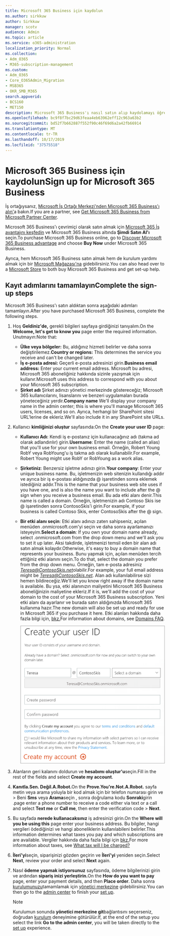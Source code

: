 ```yaml
---
title: Microsoft 365 Business için kaydolun
ms.author: sirkkuw
author: Sirkkuw
manager: scotv
audience: Admin
ms.topic: article
ms.service: o365-administration
localization_priority: Normal
ms.collection:
- Adm_O365
- M365-subscription-management
ms.custom:
- Adm_O365
- Core_O365Admin_Migration
- MSB365
- OKR_SMB_M365
search.appverid:
- BCS160
- MET150
description: Microsoft 365 Business'ı nasıl satın alıp kaydolamayı öğrenin.
ms.openlocfilehash: bc9f8f7bc29d63feaa4eb63962eff12c963a63b2
ms.sourcegitcommit: bd52f7b662887f552f90c46f69d6a2a42fb66914
ms.translationtype: MT
ms.contentlocale: tr-TR
ms.lasthandoff: 10/17/2019
ms.locfileid: "37575518"
---
```

# <a name="sign-up-for-microsoft-365-business"></a><span data-ttu-id="0e689-103">Microsoft 365 Business için kaydolun</span><span class="sxs-lookup"><span data-stu-id="0e689-103">Sign up for Microsoft 365 Business</span></span>

<span data-ttu-id="0e689-104">İş ortağıysanız, [Microsoft İş Ortağı Merkezi'nden Microsoft 365 Business'ı alın'](get-microsoft-365-business.md#get-microsoft-365-business-from-microsoft-partner-center)a bakın.</span><span class="sxs-lookup"><span data-stu-id="0e689-104">If you are a partner, see [Get Microsoft 365 Business from Microsoft Partner Center](get-microsoft-365-business.md#get-microsoft-365-business-from-microsoft-partner-center).</span></span>

<span data-ttu-id="0e689-105">Microsoft 365 Business'ı çevrimiçi olarak satın almak için [Microsoft 365 İş avantajını keşfedin](https://www.microsoft.com/microsoft-365/business#pmg-cmp-desktop) ve Microsoft 365 Business altında **Şimdi Satın Al'ı** seçin.</span><span class="sxs-lookup"><span data-stu-id="0e689-105">To purchase Microsoft 365 Business online, go to [Discover Microsoft 365 Business advantage](https://www.microsoft.com/microsoft-365/business#pmg-cmp-desktop) and choose **Buy Now** under Microsoft 365 Business.</span></span>

<span data-ttu-id="0e689-106">Ayrıca, hem Microsoft 365 Business satın almak hem de kurulum yardımı almak için bir [Microsoft Mağazası'na](https://www.microsoft.com/en-us/store/locations/find-a-store?icid=en-us_UF_FAS) gidebilirsiniz.</span><span class="sxs-lookup"><span data-stu-id="0e689-106">You can also head over to a [Microsoft Store](https://www.microsoft.com/en-us/store/locations/find-a-store?icid=en-us_UF_FAS) to both buy Microsoft 365 Business and get set-up help.</span></span>

## <a name="complete-the-sign-up-steps"></a><span data-ttu-id="0e689-107">Kayıt adımlarını tamamlayın</span><span class="sxs-lookup"><span data-stu-id="0e689-107">Complete the sign-up steps</span></span>

<span data-ttu-id="0e689-108">Microsoft 365 Business'ı satın aldıktan sonra aşağıdaki adımları tamamlayın.</span><span class="sxs-lookup"><span data-stu-id="0e689-108">After you have purchased Microsoft 365 Business, complete the following steps.</span></span>

1. <span data-ttu-id="0e689-109">Hoş **Geldiniz'de,** gerekli bilgileri sayfaya girdiğinizi tanıyalım.</span><span class="sxs-lookup"><span data-stu-id="0e689-109">On the **Welcome, let's get to know you** page enter the required information.</span></span> <span data-ttu-id="0e689-110">Unutmayın:</span><span class="sxs-lookup"><span data-stu-id="0e689-110">Note that:</span></span>
 
    -  <span data-ttu-id="0e689-111">**Ülke veya bölgeler:** Bu, aldığınız hizmeti belirler ve daha sonra değiştirilemez.</span><span class="sxs-lookup"><span data-stu-id="0e689-111">**Country or regions:** This determines the service you receive and can't be changed later.</span></span>
    - <span data-ttu-id="0e689-112">**İş e-posta adresi:** Geçerli e-posta adresinizi girin.</span><span class="sxs-lookup"><span data-stu-id="0e689-112">**Business email address:** Enter your current email address.</span></span> <span data-ttu-id="0e689-113">Microsoft bu adresi, Microsoft 365 aboneliğiniz hakkında sizinle yazışmak için kullanır.</span><span class="sxs-lookup"><span data-stu-id="0e689-113">Microsoft uses this address to correspond with you about your Microsoft 365 subscription.</span></span>
    - <span data-ttu-id="0e689-114">**Şirket adı** Şirket adınızı yönetici merkezinde göstereceğiz; Microsoft 365 kullanıcılarını, lisanslarını ve benzeri uygulamaları burada yöneteceğiniz yerdir.</span><span class="sxs-lookup"><span data-stu-id="0e689-114">**Company name** We'll display your company name in the admin center; this is where you'll manage Microsoft 365 users, licenses, and so on.</span></span> <span data-ttu-id="0e689-115">Ayrıca, herhangi bir SharePoint sitesi URL'lerine de ekleriz.</span><span class="sxs-lookup"><span data-stu-id="0e689-115">We'll also include it in any SharePoint site URLs.</span></span>

2. <span data-ttu-id="0e689-116">Kullanıcı **kimliğinizi oluştur** sayfasında:</span><span class="sxs-lookup"><span data-stu-id="0e689-116">On the **Create your user ID** page:</span></span>

    - <span data-ttu-id="0e689-117">**Kullanıcı Adı**: Kendi iş e-postanız için kullanacağınız adı (takma ad olarak adlandırılır) girin.</span><span class="sxs-lookup"><span data-stu-id="0e689-117">**Username**: Enter the name (called an alias) that you'll use for your own business email.</span></span> <span data-ttu-id="0e689-118">Örneğin, Robert Young RobY veya RobYoung'u iş takma adı olarak kullanabilir.</span><span class="sxs-lookup"><span data-stu-id="0e689-118">For example, Robert Young might use RobY or RobYoung as a work alias.</span></span>
    - <span data-ttu-id="0e689-119">**Şirketiniz**: Benzersiz işletme adınızı girin.</span><span class="sxs-lookup"><span data-stu-id="0e689-119">**Your company**: Enter your unique business name.</span></span> <span data-ttu-id="0e689-120">Bu, işletmenizin web sitenizin kullandığı addır ve ayrıca bir iş e-postası aldığınızda @ işaretinden sonra eklemek istediğiniz addır.</span><span class="sxs-lookup"><span data-stu-id="0e689-120">This is the name that your business web site uses if you have one, and is also the name you want to include after the @ sign when you receive a business email.</span></span> <span data-ttu-id="0e689-121">Bu ada etki alanı denir.</span><span class="sxs-lookup"><span data-stu-id="0e689-121">This name is called a domain.</span></span> <span data-ttu-id="0e689-122">Örneğin, işletmenizin adı Contoso Skis ise @ işaretinden sonra ContosoSkis'i girin.</span><span class="sxs-lookup"><span data-stu-id="0e689-122">For example, if your business is called Contoso Skis, enter ContosoSkis after the @ sign.</span></span>
    - <span data-ttu-id="0e689-123">**Bir etki alanı seçin**: Etki alanı adınızı zaten sahipseniz, açılan menüden .onmicrosoft.com'yi seçin ve daha sonra ayarlamanızı isteyeyim.</span><span class="sxs-lookup"><span data-stu-id="0e689-123">**Select a domain**: If you own your domain name already, select .onmicrosoft.com from the drop down menu and we'll ask you to set it up later.</span></span> <span data-ttu-id="0e689-124">Aksi takdirde, işletmenizi temsil eden bir alan adı satın almak kolaydır.</span><span class="sxs-lookup"><span data-stu-id="0e689-124">Otherwise, it's easy to buy a domain name that represents your business.</span></span> <span data-ttu-id="0e689-125">Bunu yapmak için, açılan menüden tercih ettiğiniz etki alanını seçin.</span><span class="sxs-lookup"><span data-stu-id="0e689-125">To do that, select the domain you prefer from the drop down menu.</span></span> <span data-ttu-id="0e689-126">Örneğin, tam e-posta adresiniz *Teresa@ContosoSkis.net*olabilir.</span><span class="sxs-lookup"><span data-stu-id="0e689-126">For example, your full email address might be *Teresa@ContosoSkis.net*.</span></span> <span data-ttu-id="0e689-127">Alan adı kullanılabilirse sizi hemen bildireceğiz.</span><span class="sxs-lookup"><span data-stu-id="0e689-127">We'll let you know right away if the domain name is available.</span></span> <span data-ttu-id="0e689-128">Bu ysa, etki alanınızın maliyetini Microsoft 365 Business aboneliğinizin maliyetine ekleriz.</span><span class="sxs-lookup"><span data-stu-id="0e689-128">If it is, we'll add the cost of your domain to the cost of your Microsoft 365 Business subscription.</span></span> <span data-ttu-id="0e689-129">Yeni etki alanı da ayarlanır ve burada satın aldığınızda Microsoft 365 kullanıma hazır.</span><span class="sxs-lookup"><span data-stu-id="0e689-129">The new domain will also be set up and ready for use in Microsoft 365 if you purchase it here.</span></span> <span data-ttu-id="0e689-130">Etki alanları hakkında daha fazla bilgi için, [bkz.](https://docs.microsoft.com/office365/admin/setup/domains-faq)</span><span class="sxs-lookup"><span data-stu-id="0e689-130">For information about domains, see [Domains FAQ](https://docs.microsoft.com/office365/admin/setup/domains-faq).</span></span>
    
        ![Kullanıcı kimliği sayfanızı oluştur ekran görüntüsü.](media/signinuserid.png)

3. <span data-ttu-id="0e689-132">Alanların geri kalanını doldurun ve **hesabımı oluştur'u**seçin.</span><span class="sxs-lookup"><span data-stu-id="0e689-132">Fill in the rest of the fields and select **Create my account**.</span></span>
4. <span data-ttu-id="0e689-133">**Kanıtla.Sen. Değil.A.Robot.**</span><span class="sxs-lookup"><span data-stu-id="0e689-133">On the **Prove.You're.Not.A.Robot.**</span></span> <span data-ttu-id="0e689-134">sayfa metin veya arama yoluyla bir kod almak için bir telefon numarası girin ve \> Beni **Sms** veya **Arama**seçin , sonra doğrulama kodu **Sonraki**girin .</span><span class="sxs-lookup"><span data-stu-id="0e689-134">page enter a phone number to receive a code either via text or a call and select **Text me** or **Call me**, then enter the verification code \> **Next**.</span></span>
5. <span data-ttu-id="0e689-135">Bu sayfada **nerede kullanacaksınız** iş adresinizi girin.</span><span class="sxs-lookup"><span data-stu-id="0e689-135">On the **Where will you be using this** page enter your business address.</span></span> <span data-ttu-id="0e689-136">Bu bilgiler, hangi vergileri ödediğinizi ve hangi aboneliklerin kullanılabileni belirler.</span><span class="sxs-lookup"><span data-stu-id="0e689-136">This information determines what taxes you pay and which subscriptions are are available.</span></span> <span data-ttu-id="0e689-137">Vergiler hakkında daha fazla bilgi için [bkz.](https://docs.microsoft.com/office365/admin/subscriptions-and-billing/what-tax-will-i-be-charged?view=o365-worldwide)</span><span class="sxs-lookup"><span data-stu-id="0e689-137">For more information about taxes, see [What tax will I be charged?](https://docs.microsoft.com/office365/admin/subscriptions-and-billing/what-tax-will-i-be-charged?view=o365-worldwide)</span></span> 
1. <span data-ttu-id="0e689-138">**İleri'yi**seçin, siparişinizi gözden geçirin ve **İleri'yi** yeniden seçin.</span><span class="sxs-lookup"><span data-stu-id="0e689-138">Select **Next**, review your order and select **Next** again.</span></span>
1. <span data-ttu-id="0e689-139">Nasıl **ödeme yapmak istiyorsunuz** sayfasında, ödeme bilgilerinizi girin ve ardından **sipariş inizi yerleştirin.**</span><span class="sxs-lookup"><span data-stu-id="0e689-139">On the **How do you want to pay** page, enter your payment details, and then **Place order**.</span></span>
    <span data-ttu-id="0e689-140">Daha sonra [kurulumunuzu](set-up.md)tamamlamak için [yönetici merkezine](https://docs.microsoft.com/en-us/office365/admin/subscriptions-and-billing/what-tax-will-i-be-charged?view=o365-worldwide) gidebilirsiniz.</span><span class="sxs-lookup"><span data-stu-id="0e689-140">You can then go to the [admin center](https://docs.microsoft.com/en-us/office365/admin/subscriptions-and-billing/what-tax-will-i-be-charged?view=o365-worldwide) to finish your [set up](set-up.md).</span></span>

    > [!NOTE]
    > <span data-ttu-id="0e689-141">Kurulumun sonunda **yönetici merkezine git**bağlantısını seçerseniz, doğrudan [kurulum](set-up.md) deneyimine götürülür.</span><span class="sxs-lookup"><span data-stu-id="0e689-141">If, at the end of the setup you select the link **Go to the admin center**, you will be taken directly to the [set up](set-up.md) experience.</span></span>